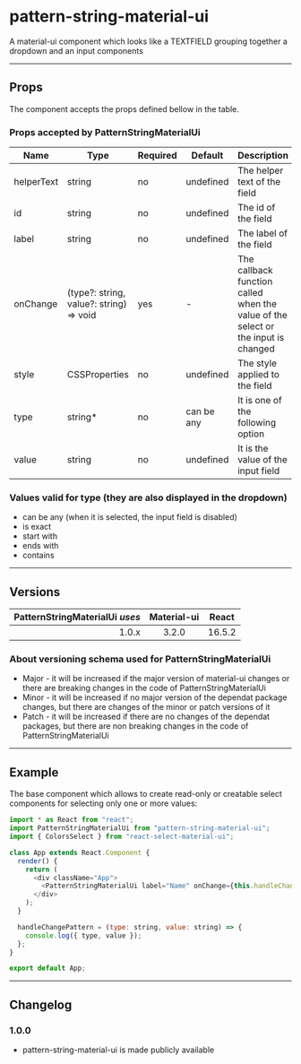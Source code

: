 # pattern-string-material-ui

A material-ui component which looks like a TEXTFIELD grouping together a dropdown and an input components

---

## Props

The component accepts the props defined bellow in the table.

### Props accepted by PatternStringMaterialUi

| Name       | Type                                    | Required | Default    | Description                                                                       |
| ---------- | --------------------------------------- | -------- | ---------- | --------------------------------------------------------------------------------- |
| helperText | string                                  | no       | undefined  | The helper text of the field                                                      |
| id         | string                                  | no       | undefined  | The id of the field                                                               |
| label      | string                                  | no       | undefined  | The label of the field                                                            |
| onChange   | (type?: string, value?: string) => void | yes      | -          | The callback function called when the value of the select or the input is changed |
| style      | CSSProperties                           | no       | undefined  | The style applied to the field                                                    |
| type       | string\*                                | no       | can be any | It is one of the following option                                                 |
| value      | string                                  | no       | undefined  | It is the value of the input field                                                |

### Values valid for type (they are also displayed in the dropdown)

- can be any (when it is selected, the input field is disabled)
- is exact
- start with
- ends with
- contains

---

## Versions

| PatternStringMaterialUi _uses_ | Material-ui | React  |
| -----------------------------: | :---------: | :----: |
|                          1.0.x |    3.2.0    | 16.5.2 |

### About versioning schema used for PatternStringMaterialUi

- Major - it will be increased if the major version of material-ui changes or there are breaking changes in the code of PatternStringMaterialUi
- Minor - it will be increased if no major version of the dependat package changes, but there are changes of the minor or patch versions of it
- Patch - it will be increased if there are no changes of the dependat packages, but there are non breaking changes in the code of PatternStringMaterialUi

---

## Example

The base component which allows to create read-only or creatable select components for selecting only one or more values:

```js
import * as React from "react";
import PatternStringMaterialUi from "pattern-string-material-ui";
import { ColorsSelect } from "react-select-material-ui";

class App extends React.Component {
  render() {
    return (
      <div className="App">
        <PatternStringMaterialUi label="Name" onChange={this.handleChangePattern} />
      </div>
    );
  }

  handleChangePattern = (type: string, value: string) => {
    console.log({ type, value });
  };
}

export default App;
```

---

## Changelog

### 1.0.0

- pattern-string-material-ui is made publicly available
